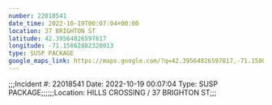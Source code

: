 ```yaml
---
number: 22018541
date_time: 2022-10-19T00:07:04+00:00
location: 37 BRIGHTON ST
latitude: 42.39564826597817
longitude: -71.15862882320013
type: SUSP PACKAGE
google_maps_link: https://maps.google.com/?q=42.39564826597817,-71.15862882320013
---
```


;;;Incident #: 22018541  Date: 2022-10-19 00:07:04   Type: SUSP PACKAGE;;;;;;Location: HILLS CROSSING / 37 BRIGHTON ST;;;
